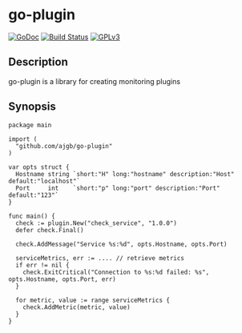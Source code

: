 # go-plugin

[![GoDoc](https://godoc.org/github.com/ajgb/go-plugin?status.png)][godoc]
[![Build Status](https://travis-ci.org/ajgb/go-plugin.svg?branch=master)][travis]
[![GPLv3](https://img.shields.io/badge/licence-GPLv3-green.svg)][license]

[travis]: https://travis-ci.org/ajgb/go-plugin
[license]: https://github.com/ajgb/go-plugin/blob/master/LICENSE
[godoc]: https://godoc.org/github.com/ajgb/go-plugin

## Description

go-plugin is a library for creating monitoring plugins

## Synopsis

    package main

    import (
      "github.com/ajgb/go-plugin"
    )
    
    var opts struct {
      Hostname string `short:"H" long:"hostname" description:"Host" default:"localhost"`
      Port     int    `short:"p" long:"port" description:"Port" default:"123"`
    }

    func main() {
      check := plugin.New("check_service", "1.0.0")
      defer check.Final()

      check.AddMessage("Service %s:%d", opts.Hostname, opts.Port)

      serviceMetrics, err := .... // retrieve metrics
      if err != nil {
        check.ExitCritical("Connection to %s:%d failed: %s", opts.Hostname, opts.Port, err)
      }
    
      for metric, value := range serviceMetrics {
        check.AddMetric(metric, value)
      }
    }
